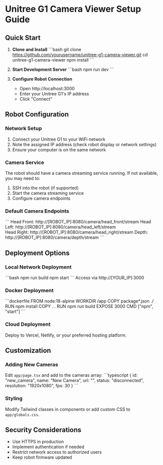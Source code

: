 # Unitree G1 Camera Viewer Setup Guide

## Quick Start

1. **Clone and Install**
\`\`\`bash
git clone https://github.com/yourusername/unitree-g1-camera-viewer.git
cd unitree-g1-camera-viewer
npm install
\`\`\`

2. **Start Development Server**
\`\`\`bash
npm run dev
\`\`\`

3. **Configure Robot Connection**
   - Open http://localhost:3000
   - Enter your Unitree G1's IP address
   - Click "Connect"

## Robot Configuration

### Network Setup
1. Connect your Unitree G1 to your WiFi network
2. Note the assigned IP address (check robot display or network settings)
3. Ensure your computer is on the same network

### Camera Service
The robot should have a camera streaming service running. If not available, you may need to:
1. SSH into the robot (if supported)
2. Start the camera streaming service
3. Configure camera endpoints

### Default Camera Endpoints
\`\`\`
Head Front: http://[ROBOT_IP]:8080/camera/head_front/stream
Head Left:  http://[ROBOT_IP]:8080/camera/head_left/stream  
Head Right: http://[ROBOT_IP]:8080/camera/head_right/stream
Depth:      http://[ROBOT_IP]:8080/camera/depth/stream
\`\`\`

## Deployment Options

### Local Network Deployment
\`\`\`bash
npm run build
npm start
\`\`\`
Access via http://[YOUR_IP]:3000

### Docker Deployment
\`\`\`dockerfile
FROM node:18-alpine
WORKDIR /app
COPY package*.json ./
RUN npm install
COPY . .
RUN npm run build
EXPOSE 3000
CMD ["npm", "start"]
\`\`\`

### Cloud Deployment
Deploy to Vercel, Netlify, or your preferred hosting platform.

## Customization

### Adding New Cameras
Edit `app/page.tsx` and add to the cameras array:
\`\`\`typescript
{
  id: "new_camera",
  name: "New Camera",
  url: "",
  status: "disconnected",
  resolution: "1920x1080", 
  fps: 30
}
\`\`\`

### Styling
Modify Tailwind classes in components or add custom CSS to `app/globals.css`.

## Security Considerations

- Use HTTPS in production
- Implement authentication if needed
- Restrict network access to authorized users
- Keep robot firmware updated
